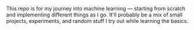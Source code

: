 This repo is for my journey into machine learning — starting from scratch and implementing different things as I go. It'll probably be a mix of small projects, experiments, and random stuff I try out while learning the basics.

